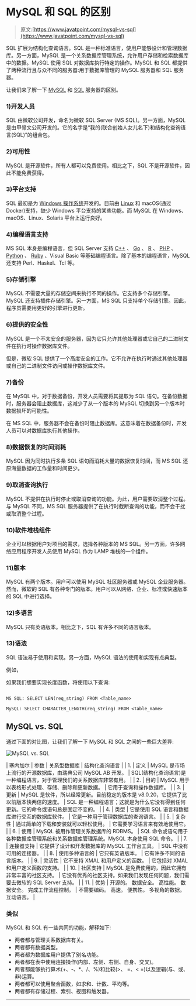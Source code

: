# MySQL 和 SQL 的区别

> 原文:[https://www.javatpoint.com/mysql-vs-sql](https://www.javatpoint.com/mysql-vs-sql)

SQL 扩展为结构化查询语言。SQL 是一种标准语言，使用户能够设计和管理数据库。另一方面，MySQL 是一个关系数据库管理系统，允许用户存储和检索数据库中的数据。MySQL 使用 SQL 对数据库执行特定的操作。MySQL 和 SQL 都提供了两种流行且与众不同的服务器:用于数据库管理的 MySQL 服务器和 SQL 服务器。

让我们来了解一下 [MySQL](https://www.javatpoint.com/mysql-tutorial) 和 [SQL](https://www.javatpoint.com/sql-tutorial) 服务器的区别。

### 1)开发人员

SQL 由微软公司开发，命名为微软 SQL Server (MS SQL)。另一方面，MySQL 是由甲骨文公司开发的。它的名字是“我的(联合创始人女儿名下)和结构化查询语言(SQL)”的组合包。

### 2)可用性

MySQL 是开源软件，所有人都可以免费使用。相比之下，SQL 不是开源软件，因此不能免费获得。

### 3)平台支持

SQL 最初是为 [Windows 操作系统](https://www.javatpoint.com/windows)开发的。目前由 [Linux](https://www.javatpoint.com/linux-tutorial) 和 macOS(通过 Docker)支持，缺少 Windows 平台支持的某些功能。而 MySQL 在 Windows、macOS、Linux、Solaris 平台上运行良好。

### 4)编程语言支持

MS SQL 本身是编程语言，但 SQL Server 支持 [C++](https://www.javatpoint.com/cpp-tutorial) 、 [Go](https://www.javatpoint.com/go-tutorial) 、 [R](https://www.javatpoint.com/r-tutorial) 、 [PHP](https://www.javatpoint.com/php-tutorial) 、 [Python](https://www.javatpoint.com/python-tutorial) 、 [Ruby](https://www.javatpoint.com/ruby-tutorial) 、Visual Basic 等基础编程语言。除了基本的编程语言，MySQL 还支持 Perl、Haskel、Tcl 等。

### 5)存储引擎

MySQL 不需要大量的存储空间来执行不同的操作。它支持多个存储引擎。MySQL 还支持插件存储引擎。另一方面，MS SQL 只支持单个存储引擎。因此，程序员需要用更好的引擎进行更新。

### 6)提供的安全性

MySQL 是一个不太安全的服务器，因为它只允许其他处理器或它自己的二进制文件在执行时操作数据库文件。

但是，微软 SQL 提供了一个高度安全的工作。它不允许在执行时通过其他处理器或自己的二进制文件访问或操作数据库文件。

### 7)备份

在 MySQL 中，对于数据备份，开发人员需要将其提取为 SQL 语句。在备份数据时，服务器会阻止数据库，这减少了从一个版本的 MySQL 切换到另一个版本时数据损坏的可能性。

在 MS SQL 中，服务器不会在备份时阻止数据库。这意味着在数据备份时，开发人员可以对数据库执行其他操作。

### 8)数据恢复的时间消耗

MySQL 因为同时执行多条 SQL 语句而消耗大量的数据恢复时间，而 MS SQL 还原海量数据的工作量和时间更少。

### 9)取消查询执行

MySQL 不提供在执行时停止或取消查询的功能。为此，用户需要取消整个过程。与 MySQL 不同，MS SQL 服务器提供了在执行时截断查询的功能，而不会干扰或取消整个过程。

### 10)软件堆栈组件

企业可以根据用户对项目的需求，选择各种版本的 MS SQL。另一方面，许多网络应用程序开发人员使用 MySQL 作为 LAMP 堆栈的一个组件。

### 11)版本

MySQL 有两个版本。用户可以使用 MySQL 社区服务器或 MySQL 企业服务器。然而，微软的 SQL 有各种专门的版本。用户可以从网络、企业、标准或快速版本的 SQL 中进行选择。

### 12)多语言

MySQL 只有英语版本。相比之下，SQL 有许多不同的语言版本。

### 13)语法

SQL 语法易于使用和实现。另一方面，MySQL 语法的使用和实现有点典型。

例如，

如果我们想要实现长度函数，将使用以下查询:

```

MS SQL: SELECT LEN(req_string) FROM <Table_name>

MySQL: SELECT CHARACTER_LENGTH(req_string) FROM <Table_name>

```

## MySQL vs. SQL

通过下面的对比图，让我们了解一下 MySQL 和 SQL 之间的一些巨大差异:

![MySQL vs. SQL](../Images/f5711e88e191e0b5e991457c851e36b3.png)

| 塞内加尔 | 参数 | 关系型数据库 | 结构化查询语言 |
| 1. | 定义 | MySQL 是市场上流行的开源数据库，由瑞典公司 MySQL AB 开发。 | SQL(结构化查询语言)是一种编程语言，对于管理我们的关系数据库非常有用。 |
| 2. | 目的 | MySQL 用于以表格形式处理、存储、删除和更新数据。 | 它用于查询和操作数据库。 |
| 3. | 更新 | MySQL 是软件，所以经常更新。目前稳定的版本是 v8.0.20，它提供了比以前版本快两倍的速度。 | SQL 是一种编程语言；这就是为什么它没有得到任何更新。它的命令或语句总是固定不变的。 |
| 4. | 类型 | 它是使用 SQL 语言和数据库进行交互的数据库软件。 | 它是一种用于管理数据库的查询语言。 |
| 5. | 复杂性 | 通过简单的下载和安装就可以轻松使用。 | 它需要学习语言来有效地使用它。 |
| 6. | 使用 | MySQL 被用作管理关系数据库的 RDBMS。 | SQL 命令或语句用于各种数据库管理系统和关系数据库管理系统。MySQL 本身使用 SQL 命令。 |
| 7. | 连接器支持 | 它提供了设计和开发数据库的 MySQL 工作台工具。 | SQL 中没有可用的连接器。 |
| 8. | 使用多种语言的 | 它只有英语版本。 | 它有许多不同的语言版本。 |
| 9. | 灵活性 | 它不支持 XMAL 和用户定义的函数。 | 它包括对 XMAL 和用户定义函数的支持。 |
| 10. | 社区支持 | MySQL 是免费使用的，因此它拥有非常丰富的社区支持。 | 它没有优秀的社区支持。如果我们发现任何问题，我们需要去微软的 SQL Server 支持。 |
| 11. | 优势 | 开源的。
数据安全。
高性能。
数据安全。
完成工作流程控制。 | 不需要编码。
高速。
便携性。
多视角的数据。
互动语言。 |

### 类似

MySQL 和 SQL 有一些共同的功能，解释如下:

*   两者都与管理关系数据库有关。
*   两者都有数据类型。
*   两者都为数据库用户提供了别名功能。
*   两者都在表中使用连接操作(内部、左侧、右侧、自身、交叉)。
*   两者都能够执行算术(+、-、*、/、%)和比较(>、 =、< =)以及逻辑(与、或、非)运算。
*   两者都可以使用聚合函数，如求和、计数、平均等。
*   两者都有存储过程、索引、视图和触发器。

* * *